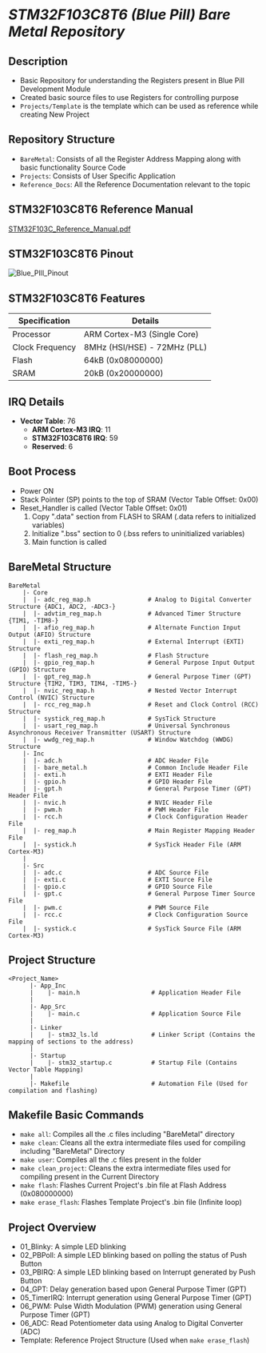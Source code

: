 # ***STM32F103C8T6 (Blue Pill) Bare Metal Repository***

## Description
  - Basic Repository for understanding the Registers present in Blue Pill Development Module
  - Created basic source files to use Registers for controlling purpose
  - `Projects/Template` is the template which can be used as reference while creating New Project

## Repository Structure
  - `BareMetal`: Consists of all the Register Address Mapping along with basic functionality Source Code
  - `Projects`: Consists of User Specific Application
  - `Reference_Docs`: All the Reference Documentation relevant to the topic

## STM32F103C8T6 Reference Manual
[STM32F103C_Reference_Manual.pdf](https://github.com/user-attachments/files/17596951/STM32F103C_Reference_Manual.pdf)

## STM32F103C8T6 Pinout
![Blue_PIll_Pinout](https://github.com/user-attachments/assets/13d3a619-ac7a-4799-9715-64730e110f1b)

## STM32F103C8T6 Features

| Specification               | Details                     |
------------------------------|------------------------------
| Processor                   | ARM Cortex-M3 (Single Core) |
| Clock Frequency             | 8MHz (HSI/HSE) - 72MHz (PLL)|
| Flash                       | 64kB (0x08000000)           |
| SRAM                        | 20kB (0x20000000)           |


## IRQ Details

- **Vector Table**: 76
  - **ARM Cortex-M3 IRQ**: 11
  - **STM32F103C8T6 IRQ**: 59
  - **Reserved**: 6

## Boot Process
  - Power ON
  - Stack Pointer (SP) points to the top of SRAM (Vector Table Offset: 0x00)
  - Reset_Handler is called (Vector Table Offset: 0x01)
    1. Copy ".data" section from FLASH to SRAM (.data refers to initialized variables)
    2. Initialize ".bss" section to 0 (.bss refers to uninitialized variables)
    3. Main function is called

## BareMetal Structure
```
BareMetal
    |- Core
    |  |- adc_reg_map.h                # Analog to Digital Converter Structure {ADC1, ADC2, -ADC3-}
    |  |- advtim_reg_map.h             # Advanced Timer Structure {TIM1, -TIM8-}
    |  |- afio_reg_map.h               # Alternate Function Input Output (AFIO) Structure
    |  |- exti_reg_map.h               # External Interrupt (EXTI) Structure
    |  |- flash_reg_map.h              # Flash Structure
    |  |- gpio_reg_map.h               # General Purpose Input Output (GPIO) Structure
    |  |- gpt_reg_map.h                # General Purpose Timer (GPT) Structure {TIM2, TIM3, TIM4, -TIM5-}
    |  |- nvic_reg_map.h               # Nested Vector Interrupt Control (NVIC) Structure
    |  |- rcc_reg_map.h                # Reset and Clock Control (RCC) Structure
    |  |- systick_reg_map.h            # SysTick Structure
    |  |- usart_reg_map.h              # Universal Synchronous Asynchronous Receiver Transmitter (USART) Structure
    |  |- wwdg_reg_map.h               # Window Watchdog (WWDG) Structure
    |- Inc
    |  |- adc.h                        # ADC Header File
    |  |- bare_metal.h                 # Common Include Header File
    |  |- exti.h                       # EXTI Header File
    |  |- gpio.h                       # GPIO Header File
    |  |- gpt.h                        # General Purpose Timer (GPT) Header File
    |  |- nvic.h                       # NVIC Header File
    |  |- pwm.h                        # PWM Header File
    |  |- rcc.h                        # Clock Configuration Header File
    |  |- reg_map.h                    # Main Register Mapping Header File
    |  |- systick.h                    # SysTick Header File (ARM Cortex-M3)                 
    |
    |- Src
    |  |- adc.c                        # ADC Source File
    |  |- exti.c                       # EXTI Source File
    |  |- gpio.c                       # GPIO Source File
    |  |- gpt.c                        # General Purpose Timer Source File    
    |  |- pwm.c                        # PWM Source File
    |  |- rcc.c                        # Clock Configuration Source File
    |  |- systick.c                    # SysTick Source File (ARM Cortex-M3)
```

## Project Structure
```
<Project_Name>
      |- App_Inc
      |    |- main.h                    # Application Header File
      |
      |- App_Src
      |    |- main.c                    # Application Source File
      |
      |- Linker
      |    |- stm32_ls.ld               # Linker Script (Contains the mapping of sections to the address)
      |
      |- Startup
      |    |- stm32_startup.c           # Startup File (Contains Vector Table Mapping)
      |
      |- Makefile                       # Automation File (Used for compilation and flashing)
```

## Makefile Basic Commands
  - `make all`: Compiles all the .c files including "BareMetal" directory
  - `make clean`: Cleans all the extra intermediate files used for compiling including "BareMetal" Directory
  - `make user`: Compiles all the .c files present in the folder
  - `make clean_project`: Cleans the extra intermediate files used for compiling present in the Current Directory
  - `make flash`: Flashes Current Project's .bin file at Flash Address (0x080000000)
  - `make erase_flash`: Flashes Template Project's .bin file (Infinite loop)

## Project Overview
  - 01_Blinky: A simple LED blinking
  - 02_PBPoll: A simple LED blinking based on polling the status of Push Button
  - 03_PBIRQ: A simple LED blinking based on Interrupt generated by Push Button
  - 04_GPT: Delay generation based upon General Purpose Timer (GPT)
  - 05_TimerIRQ: Interrupt generation using General Purpose Timer (GPT)
  - 06_PWM: Pulse Width Modulation (PWM) generation using General Purpose Timer (GPT)
  - 06_ADC: Read Potentiometer data using Analog to Digital Converter (ADC)
  - Template: Reference Project Structure (Used when `make erase_flash`)
